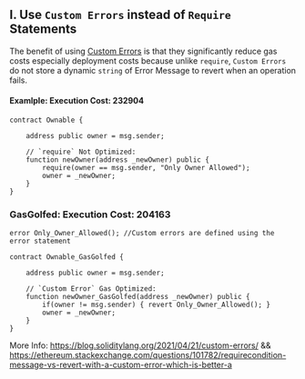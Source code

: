 ## I. Use `Custom Errors` instead of `Require` Statements

The benefit of using [Custom Errors](https://blog.soliditylang.org/2021/04/21/custom-errors/)  is that they significantly reduce gas costs especially deployment costs because unlike `require`, `Custom Errors` do not store a dynamic `string` of Error Message to revert when an operation fails.

#### Examlple: Execution Cost: 232904
```solidity
contract Ownable {
  
    address public owner = msg.sender;

    // `require` Not Optimized:
    function newOwner(address _newOwner) public {
        require(owner == msg.sender, "Only Owner Allowed");
        owner = _newOwner;
    }
}
```
### GasGolfed: Execution Cost: 204163
```solidity
error Only_Owner_Allowed(); //Custom errors are defined using the error statement

contract Ownable_GasGolfed {
  
    address public owner = msg.sender;

    // `Custom Error` Gas Optimized:
    function newOwner_GasGolfed(address _newOwner) public {
        if(owner != msg.sender) { revert Only_Owner_Allowed(); }
        owner = _newOwner;
    }
}
```
More Info: https://blog.soliditylang.org/2021/04/21/custom-errors/ && https://ethereum.stackexchange.com/questions/101782/requirecondition-message-vs-revert-with-a-custom-error-which-is-better-a